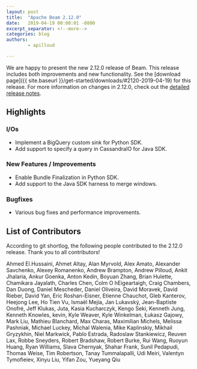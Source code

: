 ```yaml
---
layout: post
title:  "Apache Beam 2.12.0"
date:   2019-04-19 00:00:01 -0800
excerpt_separator: <!--more-->
categories: blog
authors:
        - apilloud

---
```

<!--
Licensed under the Apache License, Version 2.0 (the "License");
you may not use this file except in compliance with the License.
You may obtain a copy of the License at

http://www.apache.org/licenses/LICENSE-2.0

Unless required by applicable law or agreed to in writing, software
distributed under the License is distributed on an "AS IS" BASIS,
WITHOUT WARRANTIES OR CONDITIONS OF ANY KIND, either express or implied.
See the License for the specific language governing permissions and
limitations under the License.
-->

We are happy to present the new 2.12.0 release of Beam. This release includes both improvements and new functionality.
See the [download page]({{ site.baseurl }}/get-started/downloads/#2120-2019-04-19) for this release.<!--more-->
For more information on changes in 2.12.0, check out the
[detailed release notes](https://jira.apache.org/jira/secure/ReleaseNote.jspa?projectId=12319527&version=12344944).

## Highlights

### I/Os

* Implement a BigQuery custom sink for Python SDK.
* Add support to specify a query in CassandraIO for Java SDK.

### New Features / Improvements

* Enable Bundle Finalization in Python SDK.
* Add support to the Java SDK harness to merge windows.


### Bugfixes

* Various bug fixes and performance improvements.

## List of Contributors

According to git shortlog, the following people contributed
to the 2.12.0 release. Thank you to all contributors!

Ahmed El.Hussaini, Ahmet Altay, Alan Myrvold, Alex Amato, Alexander Savchenko,
Alexey Romanenko, Andrew Brampton, Andrew Pilloud, Ankit Jhalaria,
Ankur Goenka, Anton Kedin, Boyuan Zhang, Brian Hulette, Chamikara Jayalath,
Charles Chen, Colm O hEigeartaigh, Craig Chambers, Dan Duong, Daniel Mescheder,
Daniel Oliveira, David Moravek, David Rieber, David Yan, Eric Roshan-Eisner,
Etienne Chauchot, Gleb Kanterov, Heejong Lee, Ho Tien Vu, Ismaël Mejía,
Jan Lukavský, Jean-Baptiste Onofré, Jeff Klukas, Juta, Kasia Kucharczyk,
Kengo Seki, Kenneth Jung, Kenneth Knowles, kevin, Kyle Weaver, Kyle Winkelman,
Łukasz Gajowy, Mark Liu, Mathieu Blanchard, Max Charas, Maximilian Michels,
Melissa Pashniak, Michael Luckey, Michal Walenia, Mike Kaplinskiy,
Mikhail Gryzykhin, Niel Markwick, Pablo Estrada, Radoslaw Stankiewicz,
Reuven Lax, Robbe Sneyders, Robert Bradshaw, Robert Burke, Rui Wang,
Ruoyun Huang, Ryan Williams, Slava Chernyak, Shahar Frank, Sunil Pedapudi,
Thomas Weise, Tim Robertson, Tanay Tummalapalli, Udi Meiri,
Valentyn Tymofieiev, Xinyu Liu, Yifan Zou, Yueyang Qiu
